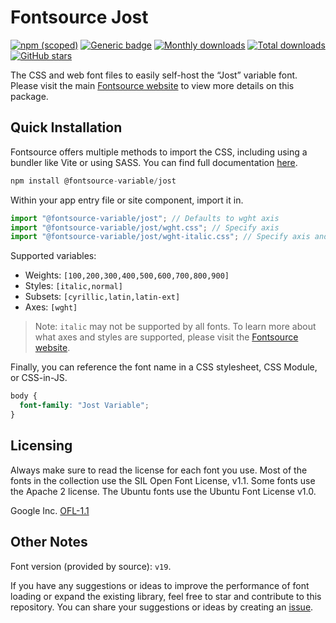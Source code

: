 # Fontsource Jost

[![npm (scoped)](https://img.shields.io/npm/v/@fontsource-variable/jost?color=brightgreen)](https://www.npmjs.com/package/@fontsource-variable/jost) [![Generic badge](https://img.shields.io/badge/fontsource-passing-brightgreen)](https://github.com/fontsource/fontsource) [![Monthly downloads](https://badgen.net/npm/dm/@fontsource-variable/jost)](https://github.com/fontsource/fontsource) [![Total downloads](https://badgen.net/npm/dt/@fontsource-variable/jost)](https://github.com/fontsource/fontsource) [![GitHub stars](https://img.shields.io/github/stars/fontsource/fontsource.svg?style=social&label=Star)](https://github.com/fontsource/fontsource/stargazers)

The CSS and web font files to easily self-host the “Jost” variable font. Please visit the main [Fontsource website](https://fontsource.org/fonts/jost) to view more details on this package.

## Quick Installation

Fontsource offers multiple methods to import the CSS, including using a bundler like Vite or using SASS. You can find full documentation [here](https://fontsource.org/docs/getting-started/introduction).

```javascript
npm install @fontsource-variable/jost
```

Within your app entry file or site component, import it in.

```javascript
import "@fontsource-variable/jost"; // Defaults to wght axis
import "@fontsource-variable/jost/wght.css"; // Specify axis
import "@fontsource-variable/jost/wght-italic.css"; // Specify axis and style
```

Supported variables:
- Weights: `[100,200,300,400,500,600,700,800,900]`
- Styles: `[italic,normal]`
- Subsets: `[cyrillic,latin,latin-ext]`
- Axes: `[wght]`

> Note: `italic` may not be supported by all fonts. To learn more about what axes and styles are supported, please visit the [Fontsource website](https://fontsource.org/fonts/jost).

Finally, you can reference the font name in a CSS stylesheet, CSS Module, or CSS-in-JS.

```css
body {
  font-family: "Jost Variable";
}
```

## Licensing
Always make sure to read the license for each font you use. Most of the fonts in the collection use the SIL Open Font License, v1.1. Some fonts use the Apache 2 license. The Ubuntu fonts use the Ubuntu Font License v1.0.

Google Inc.
[OFL-1.1](http://scripts.sil.org/OFL)

## Other Notes
Font version (provided by source): `v19`.

If you have any suggestions or ideas to improve the performance of font loading or expand the existing library, feel free to star and contribute to this repository. You can share your suggestions or ideas by creating an [issue](https://github.com/fontsource/fontsource/issues).